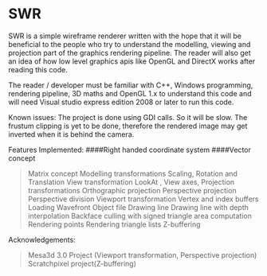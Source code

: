 # SWR
SWR is a simple wireframe renderer written with the hope that it will be beneficial to the people who
try to understand the modelling, viewing and projection part of the graphics rendering pipeline. The reader will also get an idea of
how low level graphics apis like OpenGL and DirectX works after reading this code.

The reader / developer must be familiar with C++, Windows programming, rendering pipeline, 3D maths and OpenGL 1.x to 
understand this code and will need Visual studio express edition 2008 or later to run this code.

Known issues: 
The project is done using GDI calls. So it will be slow. 
The frustum clipping is yet to be done, therefore the rendered image may get inverted when it is behind the camera.

Features Implemented:
####Right handed coordinate system
####Vector concept
>Matrix concept
>Modelling transformations
>    Scaling, Rotation and Translation
>View transformation
>   LookAt ,
>   View axes, 
>Projection transformations
>    Orthographic projection
>    Perspective projection
>Perspective division
>Viewport transformation
>Vertex and index buffers
>Loading Wavefront Object file
>Drawing line
>Drawing line with depth interpolation
>Backface culling with signed triangle area computation
>Rendering points
>Rendering triangle lists
>Z-buffering

Acknowledgements:
>Mesa3d 3.0 Project (Viewport transformation, Perspective projection)
>Scratchpixel project(Z-buffering)
